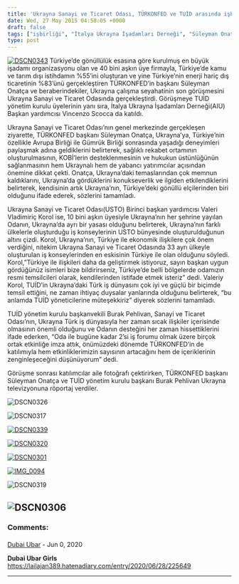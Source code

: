 ```yaml
---
title: 'Ukrayna Sanayi ve Ticaret Odası, TÜRKONFED ve TUİD arasında işbirliği'
date: Wed, 27 May 2015 04:58:05 +0000
draft: false
tags: ["işbirliği", "İtalya Ukrayna İşadamları Derneği", "Süleyman Onatça", "TUİD (Türk Ukrayna İşadamları Derneği)", "türkonfed", "Ukrayna Sanayi ve Ticaret Odası", "Vincenzo Masserai"]
type: post
---
```


[![DSCN0343](http://burakpehlivan.org/wp-content/uploads/2015/05/DSCN0343.jpg)](http://burakpehlivan.org/wp-content/uploads/2015/05/DSCN0343.jpg)
Türkiye’de gönüllülük esasına göre kurulmuş en büyük işadamı organizasyonu olan ve 40 bini aşkın üye firmayla, Türkiye’de kamu ve tarım dışı istihdamın %55’ini oluşturan ve yine Türkiye’nin enerji hariç dış ticaretinin %83’ünü gerçekleştiren TÜRKONFED’in başkanı Süleyman Onatça ve beraberindekiler, Ukrayna çalışma seyahatinin son görüşmesini Ukrayna Sanayi ve Ticaret Odasında gerçekleştirdi. Görüşmeye TUİD yönetim kurulu üyelerinin yanı sıra, İtalya Ukrayna İşadamları Derneği(AIU) Başkan yardımcısı Vincenzo Scocca da katıldı.

Ukrayna Sanayi ve Ticaret Odası’nın genel merkezinde gerçekleşen ziyarette, TÜRKONFED başkanı Süleyman Onatça, Ukrayna’ya, Türkiye’nin özellikle Avrupa Birliği ile Gümrük Birliği sonrasında yaşadığı deneyimleri paylaşmak adına geldiklerini belirterek, sağlıklı rekabet ortamının oluşturulmasının, KOBİ’lerin desteklenmesinin ve hukukun üstünlüğünün sağlanmasının hem Ukraynalı hem de yabancı yatırımcılar açısından önemine dikkat çekti. Onatça, Ukrayna’daki temaslarından çok memnun kaldıklarını, Ukrayna’da gördüklerini konukseverlik ve ilgiden etkilendiklerini belirterek, kendisinin artık Ukrayna’nın, Türkiye’deki gönüllü elçilerinden biri olduğunu ifade ederek, sözlerini tamamladı.

Ukrayna Sanayi ve Ticaret Odası(USTO) Birinci başkan yardımcısı Valeri Vladimiriç Korol ise, 10 bini aşkın üyesiyle Ukrayna’nın her şehrine yayılan Odanın, Ukrayna’da ayrı bir yasası olduğunu belirterek, Ukrayna’nın farklı ülkelerle oluşturduğu iş konseylerinin USTO bünyesinde oluşturulduğunun altını çizdi. Korol, Ukrayna’nın, Türkiye ile ekonomik ilişkilere çok önem verdiğini, nitekim Ukrayna Sanayi ve Ticaret Odasında 33 ayrı ülkeyle oluşturulan iş konseylerinden en eskisinin Türkiye ile olan olduğunu söyledi. Korol,”Türkiye ile ilişkileri daha da geliştirmek istiyoruz, sayın başkan uygun gördüğünüz isimleri bize bildirirseniz, Türkiye’de belli bölgelerde odamızın resmi temsilcileri olarak, kendilerinden istifade etmek isteriz” dedi. Valeriy Korol, TUİD’in Ukrayna’daki Türk iş dünyasını çok iyi ve güçlü bir biçimde temsil ettiğini, ne zaman ihtiyaç duysalar yanlarında olduğunu belirterek, “bu anlamda TUİD yöneticilerine müteşekkiriz” diyerek sözlerini tamamladı.

TUİD yönetim kurulu başkanvekili Burak Pehlivan, Sanayi ve Ticaret Odası’nın, Ukrayna Türk iş dünyasıyla her zaman sıcak ilişkiler içerisinde olmasının önemli olduğunu ve Odanın desteğini her zaman hissettiklerini ifade ederken, “Oda ile bugüne kadar 2’si iş forumu olmak üzere birçok ortak etkinliğe imza attık, önümüzdeki dönemde TÜRKONFED’in de katılımıyla hem etkinliklerimizin sayısının artacağını hem de içeriklerinin zenginleşeceğini düşünüyorum” dedi.

Görüşme sonrası katılımcılar aile fotoğrafı çektirirken, TÜRKONFED başkanı Süleyman Onatça ve TUİD yönetim kurulu başkanı Burak Pehlivan Ukrayna televizyonuna röportaj verdiler.

![DSCN0326](http://burakpehlivan.org/wp-content/uploads/2015/05/DSCN0326.jpg)

![DSCN0317](http://burakpehlivan.org/wp-content/uploads/2015/05/DSCN0317.jpg)

[![DSCN0339](http://burakpehlivan.org/wp-content/uploads/2015/05/DSCN0339.jpg)](http://burakpehlivan.org/wp-content/uploads/2015/05/DSCN0339.jpg)

[![DSCN0320](http://burakpehlivan.org/wp-content/uploads/2015/05/DSCN0320.jpg)](http://burakpehlivan.org/wp-content/uploads/2015/05/DSCN0320.jpg)

[![DSCN0301](http://burakpehlivan.org/wp-content/uploads/2015/05/DSCN0301.jpg)](http://burakpehlivan.org/wp-content/uploads/2015/05/DSCN0301.jpg)

[![IMG_0094](http://burakpehlivan.org/wp-content/uploads/2015/05/IMG_0094.jpg)](http://burakpehlivan.org/wp-content/uploads/2015/05/IMG_0094.jpg)

![DSCN0319](http://burakpehlivan.org/wp-content/uploads/2015/05/DSCN0319.jpg)

![DSCN0306](http://burakpehlivan.org/wp-content/uploads/2015/05/DSCN0306.jpg)
---
### Comments:
#### 
[Dubai Ubar](https://lailajan389.hatenadiary.com/entry/2020/06/28/225649 "") - <time datetime="2020-06-28 16:05:17">Jun 0, 2020</time>

**Dubai Ubar Girls** https://lailajan389.hatenadiary.com/entry/2020/06/28/225649
<hr />
